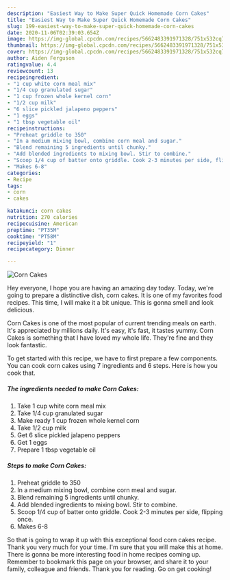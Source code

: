 ```yaml
---
description: "Easiest Way to Make Super Quick Homemade Corn Cakes"
title: "Easiest Way to Make Super Quick Homemade Corn Cakes"
slug: 199-easiest-way-to-make-super-quick-homemade-corn-cakes
date: 2020-11-06T02:39:03.654Z
image: https://img-global.cpcdn.com/recipes/5662483391971328/751x532cq70/corn-cakes-recipe-main-photo.jpg
thumbnail: https://img-global.cpcdn.com/recipes/5662483391971328/751x532cq70/corn-cakes-recipe-main-photo.jpg
cover: https://img-global.cpcdn.com/recipes/5662483391971328/751x532cq70/corn-cakes-recipe-main-photo.jpg
author: Aiden Ferguson
ratingvalue: 4.4
reviewcount: 13
recipeingredient:
- "1 cup white corn meal mix"
- "1/4 cup granulated sugar"
- "1 cup frozen whole kernel corn"
- "1/2 cup milk"
- "6 slice pickled jalapeno peppers"
- "1 eggs"
- "1 tbsp vegetable oil"
recipeinstructions:
- "Preheat griddle to 350"
- "In a medium mixing bowl, combine corn meal and sugar."
- "Blend remaining 5 ingredients until chunky."
- "Add blended ingredients to mixing bowl. Stir to combine."
- "Scoop 1/4 cup of batter onto griddle. Cook 2-3 minutes per side, flipping once."
- "Makes 6-8"
categories:
- Recipe
tags:
- corn
- cakes

katakunci: corn cakes 
nutrition: 270 calories
recipecuisine: American
preptime: "PT35M"
cooktime: "PT58M"
recipeyield: "1"
recipecategory: Dinner

---
```



![Corn Cakes](https://img-global.cpcdn.com/recipes/5662483391971328/751x532cq70/corn-cakes-recipe-main-photo.jpg)

Hey everyone, I hope you are having an amazing day today. Today, we're going to prepare a distinctive dish, corn cakes. It is one of my favorites food recipes. This time, I will make it a bit unique. This is gonna smell and look delicious.

Corn Cakes is one of the most popular of current trending meals on earth. It's appreciated by millions daily. It's easy, it's fast, it tastes yummy. Corn Cakes is something that I have loved my whole life. They're fine and they look fantastic.




To get started with this recipe, we have to first prepare a few components. You can cook corn cakes using 7 ingredients and 6 steps. Here is how you cook that.

<!--inarticleads1-->

##### The ingredients needed to make Corn Cakes:

1. Take 1 cup white corn meal mix
1. Take 1/4 cup granulated sugar
1. Make ready 1 cup frozen whole kernel corn
1. Take 1/2 cup milk
1. Get 6 slice pickled jalapeno peppers
1. Get 1 eggs
1. Prepare 1 tbsp vegetable oil




<!--inarticleads2-->

##### Steps to make Corn Cakes:

1. Preheat griddle to 350
1. In a medium mixing bowl, combine corn meal and sugar.
1. Blend remaining 5 ingredients until chunky.
1. Add blended ingredients to mixing bowl. Stir to combine.
1. Scoop 1/4 cup of batter onto griddle. Cook 2-3 minutes per side, flipping once.
1. Makes 6-8




So that is going to wrap it up with this exceptional food corn cakes recipe. Thank you very much for your time. I'm sure that you will make this at home. There is gonna be more interesting food in home recipes coming up. Remember to bookmark this page on your browser, and share it to your family, colleague and friends. Thank you for reading. Go on get cooking!
